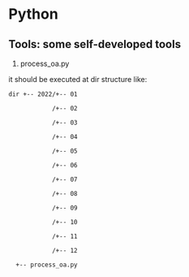 # Python
## Tools: some self-developed tools

1. process_oa.py

it should be executed at dir structure like:

    dir +-- 2022/+-- 01

                /+-- 02
              
                /+-- 03
                
                /+-- 04
              
                /+-- 05
              
                /+-- 06
              
                /+-- 07
              
                /+-- 08
              
                /+-- 09
              
                /+-- 10
              
                /+-- 11
              
                /+-- 12
              
      +-- process_oa.py

